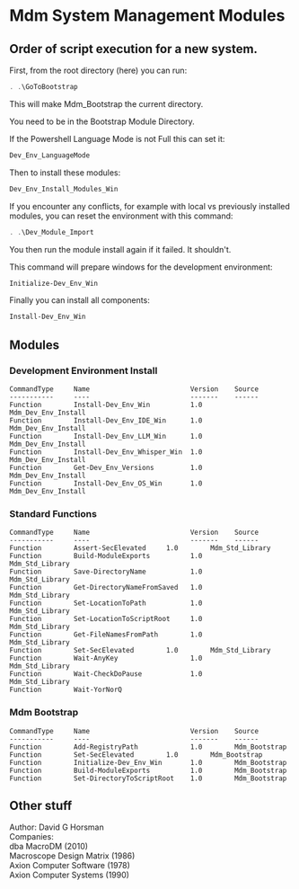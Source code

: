 # Mdm System Management Modules

## Order of script execution for a new system.

First, from the root directory (here) you can run:
```powershell
. .\GoToBootstrap
```
This will make Mdm_Bootstrap the current directory.

You need to be in the Bootstrap Module Directory.

If the Powershell Language Mode is not Full this can set it:
```powershell
Dev_Env_LanguageMode
```

Then to install these modules:  
```powershell
Dev_Env_Install_Modules_Win
```

If you encounter any conflicts,
for example with local vs previously installed modules,
you can reset the environment with this command:
```powershell
. .\Dev_Module_Import
```
You then run the module install again if it failed. It shouldn't.

This command will prepare windows for the development environment:
```powershell
Initialize-Dev_Env_Win
```

Finally you can install all components:
```powershell
Install-Dev_Env_Win
```

## Modules

### Development Environment Install
```text
CommandType     Name                         Version    Source
-----------     ----                         -------    ------
Function        Install-Dev_Env_Win          1.0        Mdm_Dev_Env_Install
Function        Install-Dev_Env_IDE_Win      1.0        Mdm_Dev_Env_Install
Function        Install-Dev_Env_LLM_Win      1.0        Mdm_Dev_Env_Install
Function        Install-Dev_Env_Whisper_Win  1.0        Mdm_Dev_Env_Install
Function        Get-Dev_Env_Versions         1.0        Mdm_Dev_Env_Install
Function        Install-Dev_Env_OS_Win       1.0        Mdm_Dev_Env_Install
```

### Standard Functions

```text
CommandType     Name                         Version    Source
-----------     ----                         -------    ------
Function        Assert-SecElevated     1.0        Mdm_Std_Library
Function        Build-ModuleExports          1.0        Mdm_Std_Library
Function        Save-DirectoryName           1.0        Mdm_Std_Library
Function        Get-DirectoryNameFromSaved   1.0        Mdm_Std_Library
Function        Set-LocationToPath           1.0        Mdm_Std_Library
Function        Set-LocationToScriptRoot     1.0        Mdm_Std_Library
Function        Get-FileNamesFromPath        1.0        Mdm_Std_Library
Function        Set-SecElevated        1.0        Mdm_Std_Library
Function        Wait-AnyKey                  1.0        Mdm_Std_Library
Function        Wait-CheckDoPause            1.0        Mdm_Std_Library
Function        Wait-YorNorQ       
```

### Mdm Bootstrap

```text
CommandType     Name                         Version    Source
-----------     ----                         -------    ------
Function        Add-RegistryPath             1.0        Mdm_Bootstrap
Function        Set-SecElevated        1.0        Mdm_Bootstrap
Function        Initialize-Dev_Env_Win       1.0        Mdm_Bootstrap
Function        Build-ModuleExports          1.0        Mdm_Bootstrap
Function        Set-DirectoryToScriptRoot    1.0        Mdm_Bootstrap
```



## Other stuff
Author: David G Horsman  
Companies:  
dba MacroDM (2010)  
Macroscope Design Matrix (1986)  
Axion Computer Software (1978)  
Axion Computer Systems (1990)  
